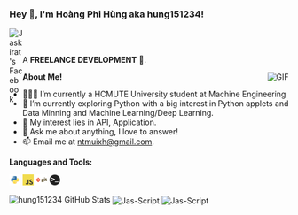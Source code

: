 <h3 title="hehehe"> Hey 👋, I'm Hoàng Phi Hùng aka hung151234!</h3>
<a href="https://www.facebook.com/hoangphihungf">
  <img align="left" alt="Jaskirat's Facebook" width="24px" src="https://cdn.jsdelivr.net/npm/simple-icons@v3/icons/facebook.svg" />
</a>




<br />
<br />

A **FREELANCE DEVELOPMENT**  🚀.
 

  <img align="right" alt="GIF" src="https://i.pinimg.com/originals/e4/26/70/e426702edf874b181aced1e2fa5c6cde.gif" />

**About Me!**

- 👨🏽‍💻 I’m currently a HCMUTE University student at Machine Engineering
- 🌱 I’m currently exploring Python with a big interest in Python applets and Data Minning and Machine Learning/Deep Learning. 
- 🤔 My interest lies in API, Application.
- 💬 Ask me about anything, I love to answer!
- 📫 Email me at [ntmuixh@gmail.com](mailto:ntmuixh@gmail.com).



**Languages and Tools:**  


<code><img height="20" src="https://raw.githubusercontent.com/github/explore/80688e429a7d4ef2fca1e82350fe8e3517d3494d/topics/python/python.png"></code>
<code><img height="20" src="https://raw.githubusercontent.com/github/explore/80688e429a7d4ef2fca1e82350fe8e3517d3494d/topics/javascript/javascript.png"></code>
<code><img height="20" src="https://raw.githubusercontent.com/github/explore/80688e429a7d4ef2fca1e82350fe8e3517d3494d/topics/git/git.png"></code>
<code><img height="20" src="https://raw.githubusercontent.com/github/explore/80688e429a7d4ef2fca1e82350fe8e3517d3494d/topics/terminal/terminal.png"></code>



<img src="https://github-readme-stats.vercel.app/api?username=hung151234&show_icons=true&hide_border=true&count_private=true&theme=shades-of-purple&icon_color=fad000" alt="hung151234 GitHub Stats">
<img align="center" src="https://github-readme-streak-stats.herokuapp.com/?user=Jas-Script&count_private=true&theme=radical" alt="Jas-Script" />
<img align="center" width=500 src="https://github-readme-stats.vercel.app/api/top-langs/?username=hung151234&count_private=true&theme=radical" alt="Jas-Script" />


